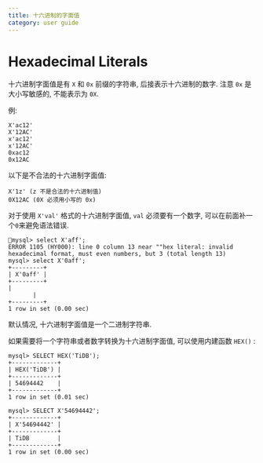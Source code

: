 ```yaml
---
title: 十六进制的字面值
category: user guide
---
```


# Hexadecimal Literals

十六进制字面值是有 `X` 和 `0x` 前缀的字符串, 后接表示十六进制的数字. 注意 `0x` 是大小写敏感的, 不能表示为 `0X`.

例:

```
X'ac12'
X'12AC'
x'ac12'
x'12AC'
0xac12
0x12AC
```

以下是不合法的十六进制字面值:

```
X'1z' (z 不是合法的十六进制值)
0X12AC (0X 必须用小写的 0x)
```

对于使用 `X'val'` 格式的十六进制字面值, `val` 必须要有一个数字, 可以在前面补一个`0`来避免语法错误.

```
mysql> select X'aff';
ERROR 1105 (HY000): line 0 column 13 near ""hex literal: invalid hexadecimal format, must even numbers, but 3 (total length 13)
mysql> select X'0aff';
+---------+
| X'0aff' |
+---------+
|
       |
+---------+
1 row in set (0.00 sec)
```

默认情况, 十六进制字面值是一个二进制字符串.

如果需要将一个字符串或者数字转换为十六进制字面值, 可以使用内建函数 `HEX()` :

```
mysql> SELECT HEX('TiDB');
+-------------+
| HEX('TiDB') |
+-------------+
| 54694442    |
+-------------+
1 row in set (0.01 sec)

mysql> SELECT X'54694442';
+-------------+
| X'54694442' |
+-------------+
| TiDB        |
+-------------+
1 row in set (0.00 sec)
```
